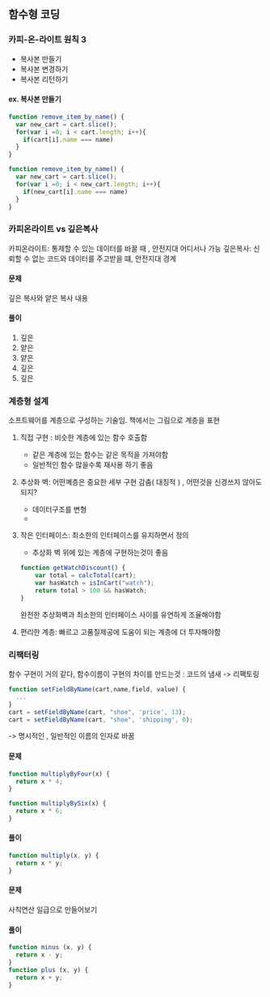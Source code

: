 ## 함수형 코딩

### 카피-온-라이트 원칙 3
- 복사본 만들기
- 복사본 변경하기
- 복사본 리턴하기

#### ex. 복사본 만들기
```javascript
function remove_item_by_name() {
  var new_cart = cart.slice();
  for(var i =0; i < cart.length; i++){
    if(cart[i].name === name)
  }
}
```


```javascript
function remove_item_by_name() {
  var new_cart = cart.slice();
  for(var i =0; i < new_cart.length; i++){
    if(new_cart[i].name === name)
  }
}
```


### 카피온라이트 vs 깊은복사

카피온라이트: 통제할 수 있는 데이터를 바꿀 때 , 안전지대 어디서나 가능
깊은복사: 신뢰할 수 없는 코드와 데이터를 주고받을 떄, 안전지대 경계

#### 문제
깊은 복사와 얕은 복사 내용

#### 풀이
1. 깊은
2. 얕은
3. 얕은
4. 깊은
5. 깊은



### 계층형 설계
소프트웨어를 계층으로 구성하는 기술임. 책에서는 그림으로 계층을 표현
1. 직접 구현 : 비슷한 계층에 있는 함수 호출함
    - 같은 계층에 있는 함수는 같은 목적을 가져야함
    - 일반적인 함수 많을수록 재사용 하기 좋음

2. 추상화 벽: 어떤꼐층은 중요한 세부 구현 감춤( 대칭적 ) , 어떤것을 신경쓰지 않아도 되지?
    - 데이터구조를 변형
    - 

3. 작은 인터페이스: 최소한의 인터페이스를 유지하면서 정의
    - 추상화 벽 위에 있는 계층에 구현하는것이 좋음
    
    ```javascript
    function getWatchDiscount() {
        var total = calcTotal(cart);
        var hasWatch = isInCart("watch");
        return total > 100 && hasWatch;
    }
    ```
    완전한 추상화벽과 최소한의 인터페이스 사이를 유연하게 조율해야함


4. 편리한 계층: 빠르고 고품질제공에 도움이 되는 계층에 더 투자해야함


### 리팩터링
함수 구현이 거의 같다, 함수이름이 구현의 차이를 만드는것 : 코드의 냄새 -> 리팩토링

```javascript
function setFieldByName(cart,name,field, value) {
  ...
}
cart = setFieldByName(cart, "shoe", 'price', 13);
cart = setFieldByName(cart, "shoe", 'shipping', 0);

```
-> 명시적인 , 일반적인 이름의 인자로 바꿈

#### 문제

```javascript
function multiplyByFour(x) {
  return x * 4;
}

function multiplyBySix(x) {
  return x * 6;
}
```

#### 풀이

```javascript
function multiply(x, y) {
  return x * y;
}
```

#### 문제
사칙연산 일급으로 만들어보기

#### 풀이
```javascript
function minus (x, y) {
  return x - y;
}
function plus (x, y) {
  return x + y;
}

```